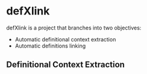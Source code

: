 # defXlink

defXlink is a project that branches into two objectives:
- Automatic definitional context extraction
- Automatic definitions linking

## Definitional Context Extraction

